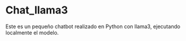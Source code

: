 # Chat_llama3
Este es un pequeño chatbot realizado en Python con llama3, ejecutando localmente el modelo. 
